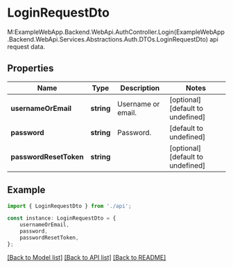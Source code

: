 # LoginRequestDto

M:ExampleWebApp.Backend.WebApi.AuthController.Login(ExampleWebApp.Backend.WebApi.Services.Abstractions.Auth.DTOs.LoginRequestDto) api request data.

## Properties

Name | Type | Description | Notes
------------ | ------------- | ------------- | -------------
**usernameOrEmail** | **string** | Username or email. | [optional] [default to undefined]
**password** | **string** | Password. | [default to undefined]
**passwordResetToken** | **string** |  | [optional] [default to undefined]

## Example

```typescript
import { LoginRequestDto } from './api';

const instance: LoginRequestDto = {
    usernameOrEmail,
    password,
    passwordResetToken,
};
```

[[Back to Model list]](../README.md#documentation-for-models) [[Back to API list]](../README.md#documentation-for-api-endpoints) [[Back to README]](../README.md)
